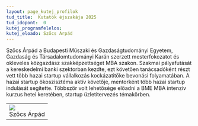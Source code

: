 ```yaml
---
layout: page_kutej_profilok
tud_title:  Kutatók éjszakája 2025
tud_idopont:  0
kutej_programfelelos: 
kutej_eloado: Szőcs Árpád
---
```


Szőcs Árpád a Budapesti Műszaki és Gazdaságtudományi Egyetem, Gazdaság és Társadalomtudományi Karán szerzett mesterfokozatot és okleveles közgazdász szakképzettséget MBA szakon. 
Szakmai pályafutását a kereskedelmi banki szektorban kezdte, ezt követően tanácsadóként részt vett több hazai startup vállalkozás kockázatitőke bevonási folyamatában. 
A hazai startup ökoszisztéma aktív követője, mentorként több hazai startup indulását segítette. Többször volt lehetősége előadni a BME MBA intenzív kurzus hetei keretében, startup üzletitervezés témakörben. 

<table class="picture">
<tr>
<td>

<div class="gallery">
    <img src="images/Szőcs Árpád.png" max-width="250" max-height="200">
  <div class="desc">Szőcs Árpád</div>
</div>

</td>
</tr>
</table>
